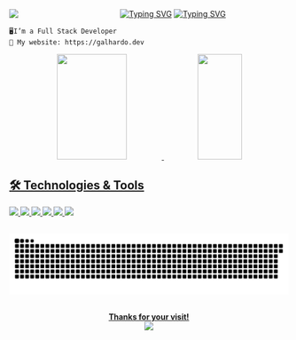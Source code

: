 <img align="left" src="https://media4.giphy.com/media/v1.Y2lkPTc5MGI3NjExZnBpbmo4b3Q2dG5sOGZkdWNlbHd0N3VqODNvcTRsYzllZ2phYWZlaSZlcD12MV9pbnRlcm5hbF9naWZfYnlfaWQmY3Q9cw/MxZKME5mbgeXckKp14/giphy.gif"   width="200px">
<div>
<a href="https://git.io/typing-svg"><img src="https://readme-typing-svg.demolab.com?font=Fira+Code&weight=600&pause=1000&color=9745F5&width=435&height=44&lines=Hello+World!" alt="Typing SVG" /></a>
<a href="https://git.io/typing-svg"><img src="https://readme-typing-svg.demolab.com?font=Fira+Code&weight=600&pause=1000&color=9745F5&width=435&lines=My+name+is+Thiago+Galhardo" alt="Typing SVG" /></a>
</div>

    🖥️I’m a Full Stack Developer
    💜 My website: https://galhardo.dev

<div align="center">
  <a href="https://github.com/thiagogalhardo">
  <img width="50%" height="190px" src="https://github-readme-stats-sigma-five.vercel.app/api?username=thiagogalhardo&show_icons=true&theme=midnight-purple&include_all_commits=true&count_private=true"/>
  <img width="40%" height="190px" src="https://github-readme-stats.vercel.app/api/top-langs/?username=thiagogalhardo&layout=compact&langs_count=16&theme=midnight-purple"/>
</div>

##

## 🛠️ Technologies & Tools

![](https://img.shields.io/badge/Code-JavaScript-informational?style=flat&logo=javascript&logoColor=white&color=9745F5)
![](https://img.shields.io/badge/Code-PHP-informational?style=flat&logo=php&logoColor=white&color=9745F5)
![](https://img.shields.io/badge/Database-MySQL-informational?style=flat&logo=mysql&logoColor=white&color=9745F5)
![](https://img.shields.io/badge/Framework-Laravel-informational?style=flat&logo=laravel&logoColor=white&color=9745F5)
![](https://img.shields.io/badge/Framework-Vue.js-informational?style=flat&logo=vue.js&logoColor=white&color=9745F5)
![](https://img.shields.io/badge/Tool-Docker-informational?style=flat&logo=docker&logoColor=white&color=9745F5)

##

 <div> 
 
  ![Snake animation](https://github.com/thiagogalhardo/thiagogalhardo/blob/output/github-contribution-grid-snake.svg)
 
</div>

##

<div align = "center">
   <b>Thanks for your visit!</b></br>
   <img width="180px"src="https://media0.giphy.com/media/v1.Y2lkPTc5MGI3NjExMjlnY24ycnM2enNtNXZqOG14MDlxNGlwMGJlcm4yM3RiZXpxbnY1biZlcD12MV9pbnRlcm5hbF9naWZfYnlfaWQmY3Q9cw/WFZvB7VIXBgiz3oDXE/giphy.gif">
</div>
